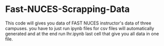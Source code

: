 # Fast-NUCES-Scrapping-Data
This code will  gives you data of FAST NUCES instructor's data  of three campuses.
you have to just run ipynb files for csv files will  automatically generated and at the end run lhr.ipynb last cell that give you all data in one file.
